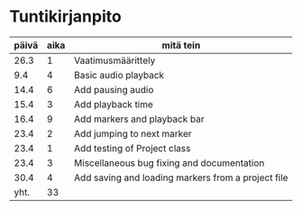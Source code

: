 # Tuntikirjanpito

| päivä | aika | mitä tein |
| ----  | ---- | --------- |
| 26.3  | 1    | Vaatimusmäärittely |
| 9.4   | 4    | Basic audio playback |
| 14.4  | 6    | Add pausing audio |
| 15.4  | 3    | Add playback time |
| 16.4  | 9    | Add markers and playback bar |
| 23.4  | 2    | Add jumping to next marker |
| 23.4  | 1    | Add testing of Project class |
| 23.4  | 3    | Miscellaneous bug fixing and documentation |
| 30.4  | 4    | Add saving and loading markers from a project file |
| yht.  | 33   |  |
